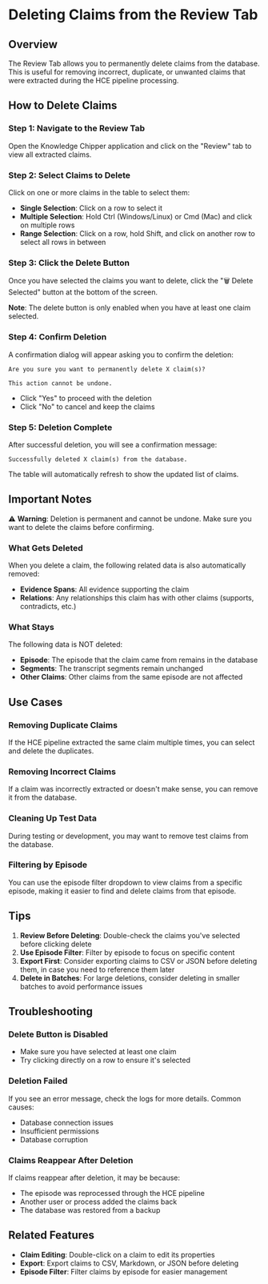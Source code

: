 # Deleting Claims from the Review Tab

## Overview

The Review Tab allows you to permanently delete claims from the database. This is useful for removing incorrect, duplicate, or unwanted claims that were extracted during the HCE pipeline processing.

## How to Delete Claims

### Step 1: Navigate to the Review Tab

Open the Knowledge Chipper application and click on the "Review" tab to view all extracted claims.

### Step 2: Select Claims to Delete

Click on one or more claims in the table to select them:

- **Single Selection**: Click on a row to select it
- **Multiple Selection**: Hold Ctrl (Windows/Linux) or Cmd (Mac) and click on multiple rows
- **Range Selection**: Click on a row, hold Shift, and click on another row to select all rows in between

### Step 3: Click the Delete Button

Once you have selected the claims you want to delete, click the "🗑️ Delete Selected" button at the bottom of the screen.

**Note**: The delete button is only enabled when you have at least one claim selected.

### Step 4: Confirm Deletion

A confirmation dialog will appear asking you to confirm the deletion:

```
Are you sure you want to permanently delete X claim(s)?

This action cannot be undone.
```

- Click "Yes" to proceed with the deletion
- Click "No" to cancel and keep the claims

### Step 5: Deletion Complete

After successful deletion, you will see a confirmation message:

```
Successfully deleted X claim(s) from the database.
```

The table will automatically refresh to show the updated list of claims.

## Important Notes

⚠️ **Warning**: Deletion is permanent and cannot be undone. Make sure you want to delete the claims before confirming.

### What Gets Deleted

When you delete a claim, the following related data is also automatically removed:

- **Evidence Spans**: All evidence supporting the claim
- **Relations**: Any relationships this claim has with other claims (supports, contradicts, etc.)

### What Stays

The following data is NOT deleted:

- **Episode**: The episode that the claim came from remains in the database
- **Segments**: The transcript segments remain unchanged
- **Other Claims**: Other claims from the same episode are not affected

## Use Cases

### Removing Duplicate Claims

If the HCE pipeline extracted the same claim multiple times, you can select and delete the duplicates.

### Removing Incorrect Claims

If a claim was incorrectly extracted or doesn't make sense, you can remove it from the database.

### Cleaning Up Test Data

During testing or development, you may want to remove test claims from the database.

### Filtering by Episode

You can use the episode filter dropdown to view claims from a specific episode, making it easier to find and delete claims from that episode.

## Tips

1. **Review Before Deleting**: Double-check the claims you've selected before clicking delete
2. **Use Episode Filter**: Filter by episode to focus on specific content
3. **Export First**: Consider exporting claims to CSV or JSON before deleting them, in case you need to reference them later
4. **Delete in Batches**: For large deletions, consider deleting in smaller batches to avoid performance issues

## Troubleshooting

### Delete Button is Disabled

- Make sure you have selected at least one claim
- Try clicking directly on a row to ensure it's selected

### Deletion Failed

If you see an error message, check the logs for more details. Common causes:
- Database connection issues
- Insufficient permissions
- Database corruption

### Claims Reappear After Deletion

If claims reappear after deletion, it may be because:
- The episode was reprocessed through the HCE pipeline
- Another user or process added the claims back
- The database was restored from a backup

## Related Features

- **Claim Editing**: Double-click on a claim to edit its properties
- **Export**: Export claims to CSV, Markdown, or JSON before deleting
- **Episode Filter**: Filter claims by episode for easier management

